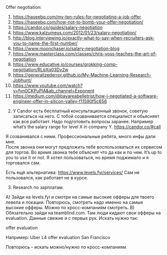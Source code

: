 Offer negotiation:
1) https://haseebq.com/my-ten-rules-for-negotiating-a-job-offer
2) https://haseebq.com/how-not-to-bomb-your-offer-negotiation/
3) https://candor.co/guides/salary-negotiation
4) https://www.kalzumeus.com/2012/01/23/salary-negotiation/
5) http://blog.interviewing.io/exactly-what-to-say-when-recruiters-ask-you-to-name-the-first-number/
6) https://www.moonchaser.io/salary-negotiation-blog
7) https://www.masterclass.com/classes/chris-voss-teaches-the-art-of-negotiation
8) https://www.educative.io/courses/grokking-comp-negotiation/RLqXq03Dv2w
9) https://generalizederror.github.io/My-Machine-Learning-Research-Jobhunt/
10) https://www.youtube.com/watch?v=fyn0CKPuPlA&ab_channel=Exponent
11) https://medium.com/@bayareabelletrist/how-i-negotiated-a-software-engineer-offer-in-silicon-valley-f11590f5c656


2. У Candor есть бесплатный консультационный звонок, советую записаться на него. С тобой созванивается специалист и обьясняет как все работает.
Надо подготовить вопросы заранее. Например what’s the salary range for level X in company Y.
   https://candor.co/#call

Я созванивался с ними. Профессиональные ребята, много инфы дали мне.  
После звонка они могут предложить тебе воспользоваться их сервисом для торгов. 
Во время звонка тебе объяснят что да как и по чем. It’s up to you to use it or not. 
Я хотел пользоваться, но время поджимало и я торговался сам.

Есть ещё альтернатива:
https://www.levels.fyi/services/
Сам не пользовался, как работает не в курсе.

3. Research по зарплатам.

A) Зайди на levels.fyi и смотри на самые высокие офферы для твоего левела и локации. Повторюсь, смотреть надо именно на самые высокие офферы. Можно по кросс-компаниям смотреть.
B) Обязательно зайди на teamblind.com. Там люди кидают свои офферы на evaluation. Данные свежие и с первых рук. Искать нужно так:

<COMPANY NAME> <LEVEL> offer evaluation <LOCATION>

Например: Uber L4 offer evaluation San Francisco

Повторюсь - искать можно/нужно по кросс-компаниям.
